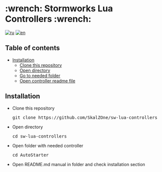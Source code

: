 <!-- Repository name -->
<h1>:wrench: Stormworks Lua Controllers :wrench:</h1>

<!-- Translates -->
[![ru](https://img.shields.io/badge/lang-ru-blue.svg)](./README_ru.md)
[![en](https://img.shields.io/badge/lang-en-red.svg)](./README.md)

<!-- Table of contents -->
<h2>Table of contents</h2>
<ul>

<!-- Installation -->
<li>
    <a href="#installation">Installation</a>
    <ul>
        <li>
            <a href="#installation-clone">Clone this repository</a>
        </li>
        <li>
            <a href="#installation-go-to-dir">Open directory</a>
        </li>
        <li>
            <a href="#installation-go-to-dir-controller">Go to needed folder</a>
        </li>
        <li>
            <a href="#open-readme">Open controller readme file</a>
        </li>
    </ul>
</li>
</ul>
<!-- Installation -->
<h2><a id="installation">Installation</a></h2>
<ul>
<!-- Clone this repository -->
<li>
    <a id="installation-clone">Clone this repository</a>
    <pre>git clone https://github.com/SkalZOne/sw-lua-controllers</pre>
</li>
<!-- Open directory -->
<li>
    <a id="installation-go-to-dir">Open directory</a>
    <pre>cd sw-lua-controllers</pre>
</li>
<!-- Open needed folder -->
<li>
    <a id="installation-go-to-dir-controller">Open folder with needed controller</a>
    <pre>cd AutoStarter</pre>
</li>
<!-- Open manual -->
<li>
    <a id="open-readme">Open README.md manual in folder and check installation section</a>
</li>
</ul>